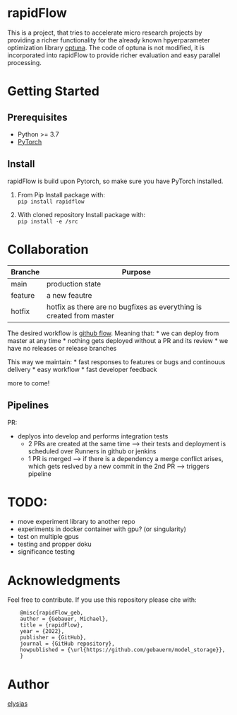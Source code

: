 # rapidFlow

This is a project, that tries to accelerate micro research projects by providing a richer functionality for the
already known hpyerparameter optimization library [optuna](https://github.com/optuna/optuna). The code of optuna is not
modified, it is incorporated into rapidFlow to provide richer evaluation and easy parallel processing.

# Getting Started

## Prerequisites

* Python >= 3.7
* [PyTorch](https://pytorch.org/)

## Install

rapidFlow is build upon Pytorch, so make sure you have PyTorch installed.

1. From Pip
Install package with: \
    `pip install rapidflow`

2. With cloned repository
Install package with:
\
    `pip install -e /src`

# Collaboration

|Branche|Purpose|
|-------|-------|
|main|production state|
|feature| a new feautre|
|hotfix|hotfix as there are no bugfixes as everything is created from master|

The desired workflow is [github flow](https://githubflow.github.io/).
Meaning that:
    * we can deploy from master at any time
    * nothing gets deployed without a PR and its review
    * we have no releases or release branches

This way we maintain:
    * fast responses to features or bugs and continouus delivery
    * easy workflow
    * fast developer feedback

more to come!

## Pipelines

PR:
* deplyos into develop and performs integration tests
    * 2 PRs are created at the same time --> their tests and deployment is scheduled over Runners in github or jenkins
    * 1 PR is merged --> if there is a dependency a merge conflict arises, which gets reslved by a new commit in the 2nd PR --> triggers pipeline


# TODO:

* move experiment library to another repo
* experiments in docker container with gpu? (or singularity)
* test on multiple gpus
* testing and propper doku
* significance testing

# Acknowledgments
Feel free to contribute. If you use this repository please cite with:

        @misc{rapidFlow_geb,
        author = {Gebauer, Michael},
        title = {rapidFlow},
        year = {2022},
        publisher = {GitHub},
        journal = {GitHub repository},
        howpublished = {\url{https://github.com/gebauerm/model_storage}},
        }


# Author

[elysias](https://github.com/gebauerm)
